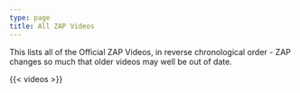 ```yaml
---
type: page
title: All ZAP Videos
---
```


This lists all of the Official ZAP Videos, in reverse chronological order - ZAP changes so much that older videos may well be out of date.

{{< videos >}}
